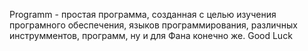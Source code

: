 Programm - простая программа, созданная с целью изучения програмного обеспечения, языков программирования, различных инструмментов, программ, ну и для Фана конечно же.
Good Luck
